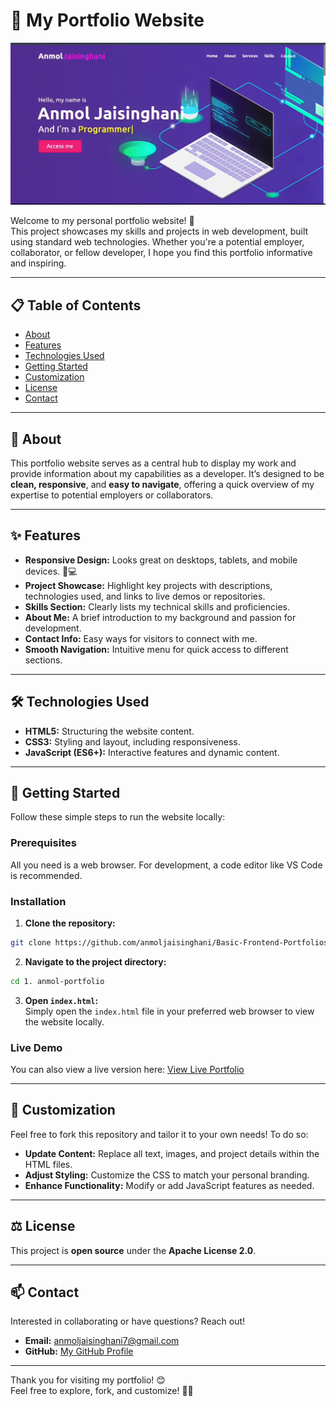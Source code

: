 # 🎉 My Portfolio Website

![Screenshot of My Portfolio](screenshot.jpg)

Welcome to my personal portfolio website! 🌟  
This project showcases my skills and projects in web development, built using standard web technologies. Whether you're a potential employer, collaborator, or fellow developer, I hope you find this portfolio informative and inspiring.

---

## 📋 Table of Contents

- [About](#about)
- [Features](#features)
- [Technologies Used](#technologies-used)
- [Getting Started](#getting-started)
- [Customization](#customization)
- [License](#license)
- [Contact](#contact)

---

## 🌟 About

This portfolio website serves as a central hub to display my work and provide information about my capabilities as a developer. It’s designed to be **clean, responsive**, and **easy to navigate**, offering a quick overview of my expertise to potential employers or collaborators.

---

## ✨ Features

- **Responsive Design:** Looks great on desktops, tablets, and mobile devices. 📱💻
- **Project Showcase:** Highlight key projects with descriptions, technologies used, and links to live demos or repositories.
- **Skills Section:** Clearly lists my technical skills and proficiencies.
- **About Me:** A brief introduction to my background and passion for development.
- **Contact Info:** Easy ways for visitors to connect with me.
- **Smooth Navigation:** Intuitive menu for quick access to different sections.

---

## 🛠️ Technologies Used

- **HTML5:** Structuring the website content.
- **CSS3:** Styling and layout, including responsiveness.
- **JavaScript (ES6+):** Interactive features and dynamic content.

---

## 🚀 Getting Started

Follow these simple steps to run the website locally:

### Prerequisites

All you need is a web browser. For development, a code editor like VS Code is recommended.

### Installation

1. **Clone the repository:**

```bash
git clone https://github.com/anmoljaisinghani/Basic-Frontend-Portfolios.git
```

2. **Navigate to the project directory:**

```bash
cd 1. anmol-portfolio
```

3. **Open `index.html`:**  
Simply open the `index.html` file in your preferred web browser to view the website locally.

### Live Demo

You can also view a live version here: [View Live Portfolio](https://portfolio1-htmlcssjs.netlify.app/)

---

## 🎨 Customization

Feel free to fork this repository and tailor it to your own needs! To do so:

- **Update Content:** Replace all text, images, and project details within the HTML files.
- **Adjust Styling:** Customize the CSS to match your personal branding.
- **Enhance Functionality:** Modify or add JavaScript features as needed.

---

## ⚖️ License

This project is **open source** under the **Apache License 2.0**.

---

## 📫 Contact

Interested in collaborating or have questions? Reach out!

- **Email:** [anmoljaisinghani7@gmail.com](mailto:anmoljaisinghani7@gmail.com)
- **GitHub:** [My GitHub Profile](https://github.com/anmoljaisinghani)

---

Thank you for visiting my portfolio! 😊  
Feel free to explore, fork, and customize! 🚀✨
